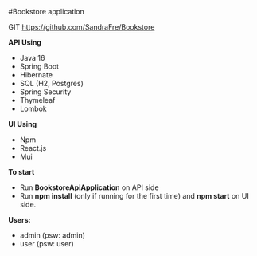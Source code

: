 #Bookstore application

GIT
https://github.com/SandraFre/Bookstore

**API Using**
* Java 16
* Spring Boot
* Hibernate
* SQL (H2, Postgres)
* Spring Security
* Thymeleaf
* Lombok

**UI Using**
* Npm
* React.js
* Mui

**To start**
* Run **BookstoreApiApplication** on API side
* Run **npm install** (only if running for the first time) and **npm start** on UI side.

**Users:**
* admin (psw: admin)
* user (psw: user)
